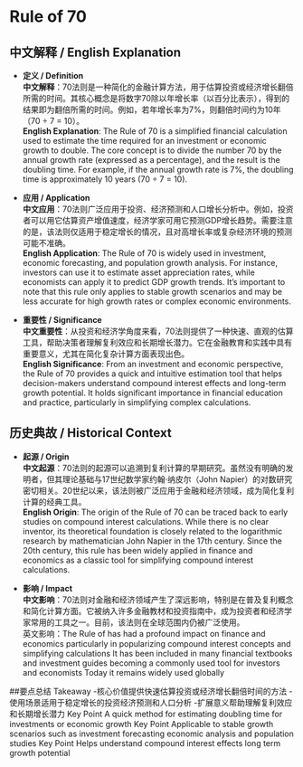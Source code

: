 # Rule of 70

## 中文解释 / English Explanation

* **定义 / Definition**  
  **中文解释**：70法则是一种简化的金融计算方法，用于估算投资或经济增长翻倍所需的时间。其核心概念是将数字70除以年增长率（以百分比表示），得到的结果即为翻倍所需的时间。例如，若年增长率为7%，则翻倍时间约为10年（70 ÷ 7 = 10）。  
  **English Explanation**: The Rule of 70 is a simplified financial calculation used to estimate the time required for an investment or economic growth to double. The core concept is to divide the number 70 by the annual growth rate (expressed as a percentage), and the result is the doubling time. For example, if the annual growth rate is 7%, the doubling time is approximately 10 years (70 ÷ 7 = 10).

* **应用 / Application**  
  **中文应用**：70法则广泛应用于投资、经济预测和人口增长分析中。例如，投资者可以用它估算资产增值速度，经济学家可用它预测GDP增长趋势。需要注意的是，该法则仅适用于稳定增长的情况，且对高增长率或复杂经济环境的预测可能不准确。  
  **English Application**: The Rule of 70 is widely used in investment, economic forecasting, and population growth analysis. For instance, investors can use it to estimate asset appreciation rates, while economists can apply it to predict GDP growth trends. It’s important to note that this rule only applies to stable growth scenarios and may be less accurate for high growth rates or complex economic environments.

* **重要性 / Significance**  
  **中文重要性**：从投资和经济学角度来看，70法则提供了一种快速、直观的估算工具，帮助决策者理解复利效应和长期增长潜力。它在金融教育和实践中具有重要意义，尤其在简化复杂计算方面表现出色。  
  **English Significance**: From an investment and economic perspective, the Rule of 70 provides a quick and intuitive estimation tool that helps decision-makers understand compound interest effects and long-term growth potential. It holds significant importance in financial education and practice, particularly in simplifying complex calculations.

## 历史典故 / Historical Context

* **起源 / Origin**  
  **中文起源**：70法则的起源可以追溯到复利计算的早期研究。虽然没有明确的发明者，但其理论基础与17世纪数学家约翰·纳皮尔（John Napier）的对数研究密切相关。20世纪以来，该法则被广泛应用于金融和经济领域，成为简化复利计算的经典工具。  
  **English Origin**: The origin of the Rule of 70 can be traced back to early studies on compound interest calculations. While there is no clear inventor, its theoretical foundation is closely related to the logarithmic research by mathematician John Napier in the 17th century. Since the 20th century, this rule has been widely applied in finance and economics as a classic tool for simplifying compound interest calculations.

* **影响 / Impact**  
  **中文影响**：70法则对金融和经济领域产生了深远影响，特别是在普及复利概念和简化计算方面。它被纳入许多金融教材和投资指南中，成为投资者和经济学家常用的工具之一。目前，该法则在全球范围内仍被广泛使用。  
  英文影响：The Rule of has had a profound impact on finance and economics particularly in popularizing compound interest concepts and simplifying calculations It has been included in many financial textbooks and investment guides becoming a commonly used tool for investors and economists Today it remains widely used globally

##要点总结 Takeaway
-核心价值提供快速估算投资或经济增长翻倍时间的方法
-使用场景适用于稳定增长的投资经济预测和人口分析
-扩展意义帮助理解复利效应和长期增长潜力
Key Point A quick method for estimating doubling time for investments or economic growth
Key Point Applicable to stable growth scenarios such as investment forecasting economic analysis and population studies
Key Point Helps understand compound interest effects long term growth potential